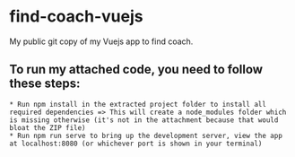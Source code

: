 # find-coach-vuejs
My public git copy of my Vuejs app to find coach.

## To run my attached code, you need to follow these steps:
	* Run npm install in the extracted project folder to install all required dependencies => This will create a node_modules folder which is missing otherwise (it's not in the attachment because that would bloat the ZIP file)
	* Run npm run serve to bring up the development server, view the app at localhost:8080 (or whichever port is shown in your terminal)
